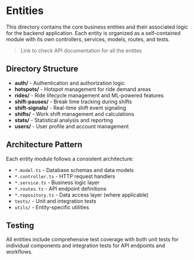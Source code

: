 # Entities

This directory contains the core business entities and their associated logic for the backend application. Each entity is organized as a self-contained module with its own controllers, services, models, routes, and tests.

> Link to check API documentation for all the entites

## Directory Structure

- **auth/** - Authentication and authorization logic
- **hotspots/** - Hotspot management for ride demand areas
- **rides/** - Ride lifecycle management and ML-powered features
- **shift-pauses/** - Break time tracking during shifts
- **shift-signals/** - Real-time shift event signaling
- **shifts/** - Work shift management and calculations
- **stats/** - Statistical analysis and reporting
- **users/** - User profile and account management

## Architecture Pattern

Each entity module follows a consistent architecture:
- `*.model.ts` - Database schemas and data models
- `*.controller.ts` - HTTP request handlers
- `*.service.ts` - Business logic layer
- `*.routes.ts` - API endpoint definitions
- `*.repository.ts` - Data access layer (where applicable)
- `tests/` - Unit and integration tests
- `utils/` - Entity-specific utilities

## Testing

All entities include comprehensive test coverage with both unit tests for individual components and integration tests for API endpoints and workflows.